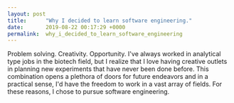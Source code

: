 ```yaml
---
layout: post
title:      "Why I decided to learn software engineering."
date:       2019-08-22 00:17:29 +0000
permalink:  why_i_decided_to_learn_software_engineering
---
```



Problem solving. Creativity. Opportunity. I've always worked in analytical type jobs in the biotech field, but I realize that I love having creative outlets in planning new experiments that have never been done before. This combination opens a plethora of doors for future endeavors and in a practical sense, I'd have the freedom to work in a vast array of fields. For these reasons, I chose to pursue software engineering. 

